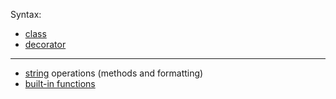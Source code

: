 
Syntax:
- <a href="class.md">class</a>
- <a href="decorator.md">decorator</a>

<hr>

- <a href="string.md">string</a> operations (methods and formatting)
- <a href="built-in-functions.md">built-in functions</a>
